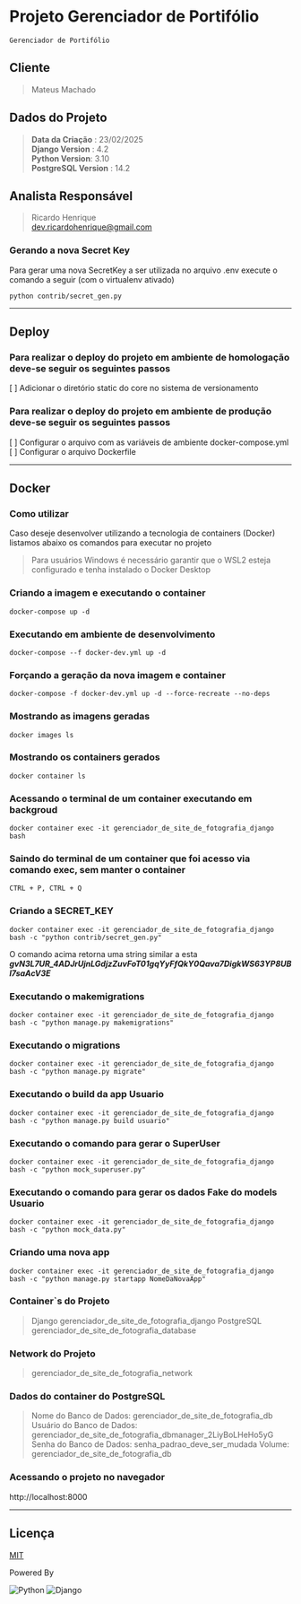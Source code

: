 # Projeto Gerenciador de Portifólio

    Gerenciador de Portifólio

## Cliente

> Mateus Machado

## Dados do Projeto

> **Data da Criação** : 23/02/2025  
> **Django Version** : 4.2  
> **Python Version**: 3.10  
> **PostgreSQL Version** : 14.2

## Analista Responsável

> Ricardo Henrique  
> dev.ricardohenrique@gmail.com

### Gerando a nova Secret Key

Para gerar uma nova SecretKey a ser utilizada no arquivo .env execute o comando a seguir (com o virtualenv ativado)

```shell
python contrib/secret_gen.py  
```

----

## Deploy

### Para realizar o deploy do projeto em ambiente de homologação deve-se seguir os seguintes passos

[ ] Adicionar o diretório static do core no sistema de versionamento

### Para realizar o deploy do projeto em ambiente de produção deve-se seguir os seguintes passos

[ ] Configurar o arquivo com as variáveis de ambiente docker-compose.yml  
[ ] Configurar o arquivo Dockerfile

----

## Docker

### Como utilizar

Caso deseje desenvolver utilizando a tecnologia de containers (Docker) listamos abaixo os comandos para executar no
projeto

> Para usuários Windows é necessário garantir que o WSL2 esteja configurado e tenha instalado o Docker Desktop

### Criando a imagem e executando o container

```shell
docker-compose up -d
```

### Executando em ambiente de desenvolvimento

```shell
docker-compose --f docker-dev.yml up -d
```

### Forçando a geração da nova imagem e container

```shell
docker-compose -f docker-dev.yml up -d --force-recreate --no-deps
```

### Mostrando as imagens geradas

```shell
docker images ls
```

### Mostrando os containers gerados

```shell
docker container ls
```

### Acessando o terminal de um container executando em backgroud

```shell
docker container exec -it gerenciador_de_site_de_fotografia_django bash
```

### Saindo do terminal de um container que foi acesso via comando exec, sem **manter o container**

    CTRL + P, CTRL + Q

### Criando a SECRET_KEY

```shell
docker container exec -it gerenciador_de_site_de_fotografia_django bash -c "python contrib/secret_gen.py"
```

O comando acima retorna uma string similar a esta
***gvN3L7UR_4ADJrUjnLGdjzZuvFoT01gqYyFfQkY0Qava7DigkWS63YP8UBl7saAcV3E***

### Executando o makemigrations

```shell
docker container exec -it gerenciador_de_site_de_fotografia_django bash -c "python manage.py makemigrations"
```

### Executando o migrations

```shell
docker container exec -it gerenciador_de_site_de_fotografia_django bash -c "python manage.py migrate"    
```

### Executando o build da app Usuario

```shell
docker container exec -it gerenciador_de_site_de_fotografia_django bash -c "python manage.py build usuario"
```

### Executando o comando para gerar o SuperUser

```shell
docker container exec -it gerenciador_de_site_de_fotografia_django bash -c "python mock_superuser.py"
```

### Executando o comando para gerar os dados Fake do models Usuario

```shell
docker container exec -it gerenciador_de_site_de_fotografia_django bash -c "python mock_data.py"
```

### Criando uma nova app

```shell
docker container exec -it gerenciador_de_site_de_fotografia_django bash -c "python manage.py startapp NomeDaNovaApp"
```

### Container`s do Projeto

> Django gerenciador_de_site_de_fotografia_django
> PostgreSQL gerenciador_de_site_de_fotografia_database

### Network do Projeto

> gerenciador_de_site_de_fotografia_network

### Dados do container do PostgreSQL

> Nome do Banco de Dados: gerenciador_de_site_de_fotografia_db
> Usuário do Banco de Dados: gerenciador_de_site_de_fotografia_dbmanager_2LiyBoLHeHo5yG
> Senha do Banco de Dados: senha_padrao_deve_ser_mudada
> Volume: gerenciador_de_site_de_fotografia_db

### Acessando o projeto no navegador

http://localhost:8000

----

## Licença

[MIT](https://mit-license.org/)

Powered By

![Python](https://www.python.org/static/img/python-logo.png)
![Django](https://static.djangoproject.com/img/logo-django.42234b631760.svg)
